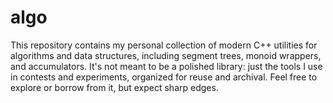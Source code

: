 # algo

This repository contains my personal collection of modern C++ utilities for algorithms and data structures, including segment trees, monoid wrappers, and accumulators. It's not meant to be a polished library: just the tools I use in contests and experiments, organized for reuse and archival. Feel free to explore or borrow from it, but expect sharp edges.